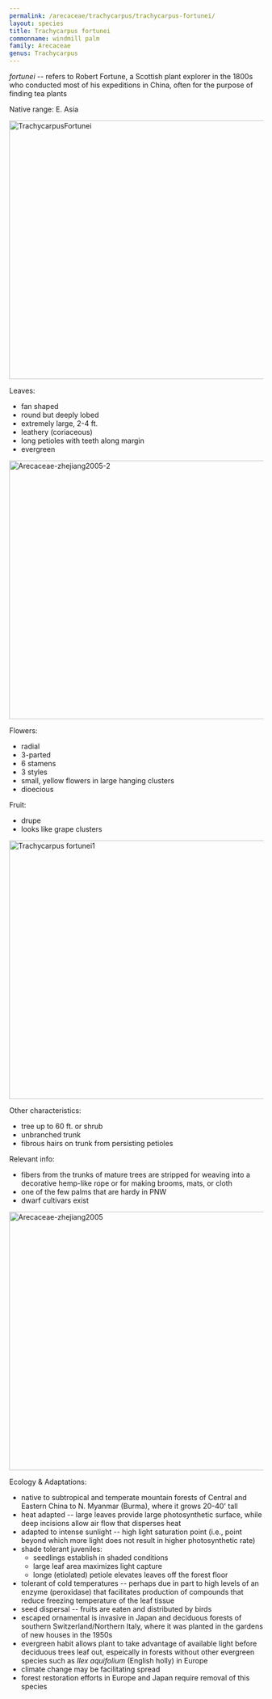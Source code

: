 ```yaml
---
permalink: /arecaceae/trachycarpus/trachycarpus-fortunei/
layout: species
title: Trachycarpus fortunei
commonname: windmill palm
family: Arecaceae
genus: Trachycarpus
---
```


*fortunei* -- refers to Robert Fortune, a Scottish plant explorer in the 1800s who conducted most of his expeditions in China, often for the purpose of finding tea plants

Native range: E. Asia

<a title="Taken by  Fanghong / CC BY-SA (http://creativecommons.org/licenses/by-sa/3.0/)" href="https://commons.wikimedia.org/wiki/File:TrachycarpusFortunei.jpg"><img width="512" alt="TrachycarpusFortunei" src="https://upload.wikimedia.org/wikipedia/commons/thumb/c/c2/TrachycarpusFortunei.jpg/512px-TrachycarpusFortunei.jpg"></a>

Leaves:
  - fan shaped
  - round but deeply lobed
  - extremely large, 2-4 ft.
  - leathery (coriaceous)
  - long petioles with teeth along margin
  - evergreen

<a title="Shizhao / CC BY-SA (https://creativecommons.org/licenses/by-sa/1.0)" href="https://commons.wikimedia.org/wiki/File:Arecaceae-zhejiang2005-2.JPG"><img width="512" alt="Arecaceae-zhejiang2005-2" src="https://upload.wikimedia.org/wikipedia/commons/thumb/b/b7/Arecaceae-zhejiang2005-2.JPG/512px-Arecaceae-zhejiang2005-2.JPG"></a>

Flowers:
  - radial
  - 3-parted
  - 6 stamens
  - 3 styles
  - small, yellow flowers in large hanging clusters
  - dioecious

Fruit:
  - drupe
  - looks like grape clusters

<a title="Kurt Stüber [1] / CC BY-SA (http://creativecommons.org/licenses/by-sa/3.0/)" href="https://commons.wikimedia.org/wiki/File:Trachycarpus_fortunei1.jpg"><img width="512" alt="Trachycarpus fortunei1" src="https://upload.wikimedia.org/wikipedia/commons/5/5d/Trachycarpus_fortunei1.jpg"></a>

Other characteristics:
  - tree up to 60 ft. or shrub
  - unbranched trunk
  - fibrous hairs on trunk from persisting petioles

Relevant info:
  - fibers from the trunks of mature trees are stripped for weaving into a decorative hemp-like rope or for making brooms, mats, or cloth
  - one of the few palms that are hardy in PNW
  - dwarf cultivars exist

<a title="Shizhao / CC BY-SA (https://creativecommons.org/licenses/by-sa/1.0)" href="https://commons.wikimedia.org/wiki/File:Arecaceae-zhejiang2005.JPG"><img width="512" alt="Arecaceae-zhejiang2005" src="https://upload.wikimedia.org/wikipedia/commons/thumb/2/20/Arecaceae-zhejiang2005.JPG/512px-Arecaceae-zhejiang2005.JPG"></a>

Ecology & Adaptations:
  - native to subtropical and temperate mountain forests of Central and Eastern China to N. Myanmar (Burma), where it grows 20-40' tall
  - heat adapted -- large leaves provide large photosynthetic surface, while deep incisions allow air flow that disperses heat
  - adapted to intense sunlight -- high light saturation point (i.e., point beyond which more light does not result in higher photosynthetic rate)
  - shade tolerant juveniles:
    - seedlings establish in shaded conditions
    - large leaf area maximizes light capture
    - longe (etiolated) petiole elevates leaves off the forest floor
  - tolerant of cold temperatures -- perhaps due in part to high levels of an enzyme (peroxidase) that facilitates production of compounds that reduce freezing temperature of the leaf tissue
  - seed dispersal -- fruits are eaten and distributed by birds
  - escaped ornamental is invasive in Japan and deciduous forests of southern Switzerland/Northern Italy, where it was planted in the gardens of new houses in the 1950s
  - evergreen habit allows plant to take advantage of available light before deciduous trees leaf out, espeically in forests without other evergreen species such as *Ilex aquifolium* (English holly) in Europe
  - climate change may be facilitating spread
  - forest restoration efforts in Europe and Japan require removal of this species
